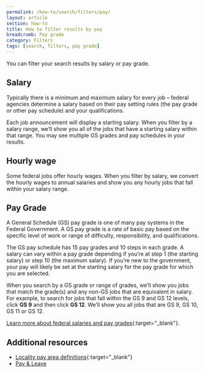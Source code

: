 ```yaml
---
permalink: /how-to/search/filters/pay/
layout: article
section: how-to
title: How to filter results by pay
breadcrumb: Pay grade
category: Filters
tags: [search, filters, pay grade]
---
```


You can filter your search results by salary or pay grade.

## Salary
Typically there is a minimum and maximum salary for every job – federal agencies determine a salary based on their pay setting rules (the pay grade or other pay schedule) and your qualifications.

Each job announcement will display a starting salary.  When you filter by a salary range, we’ll show you all of the jobs that have a starting salary within that range. You may see multiple GS grades and pay schedules in your results. 

## Hourly wage
Some federal jobs offer hourly wages. When you filter by salary, we convert the hourly wages to annual salaries and show you any hourly jobs that fall within your salary range.

## Pay Grade
A General Schedule (GS) pay grade is one of many pay systems in the Federal Government. A GS pay grade is a rate of basic pay based on the specific level of work or range of difficulty, responsibility, and qualifications. 

The GS pay schedule has 15 pay grades and 10 steps in each grade. A salary can vary within a pay grade depending if you’re at step 1 (the starting salary) or step 10 (the maximum salary). If you’re new to the government, your pay will likely be set at the starting salary for the pay grade for which you are selected.

When you search by a GS grade or range of grades, we’ll show you jobs that match the grade(s) and any non-GS jobs that are equivalent in salary. For example, to search for jobs that fall within the GS 9 and GS 12 levels, click **GS 9** and then click **GS 12**. We’ll show you all jobs that are GS 9, GS 10, GS 11 or GS 12.

[Learn more about federal salaries and pay grades](https://www.opm.gov/policy-data-oversight/pay-leave/salaries-wages/){:target="_blank"}.

## Additional resources

* [Locality pay area definitions](https://www.opm.gov/policy-data-oversight/pay-leave/salaries-wages/2016/locality-pay-area-definitions/){:target="_blank"}
* [Pay & Leave](../../../../working-in-government/pay-and-leave/)




